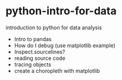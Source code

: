 # python-intro-for-data
introduction to python for data analysis

* Intro to pandas
* How do I debug (use matplotlib example)
* Inspect.sourcelines?
* reading source code
* tracing objects
* create a choropleth with matplotlib
